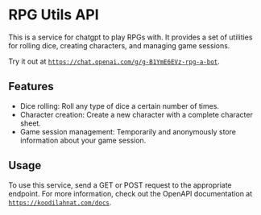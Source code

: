 # RPG Utils API

This is a service for chatgpt to play RPGs with. It provides a set of utilities for rolling dice, creating characters, and managing game sessions.

Try it out at [`https://chat.openai.com/g/g-B1YmE6EVz-rpg-a-bot`](https://chat.openai.com/g/g-B1YmE6EVz-rpg-a-bot).
## Features

- Dice rolling: Roll any type of dice a certain number of times.
- Character creation: Create a new character with a complete character sheet.
- Game session management: Temporarily and anonymously store information about your game session.

## Usage

To use this service, send a GET or POST request to the appropriate endpoint. For more information, check out the OpenAPI documentation at [`https://koodilahnat.com/docs`](https://koodilahnat.com/docs).
